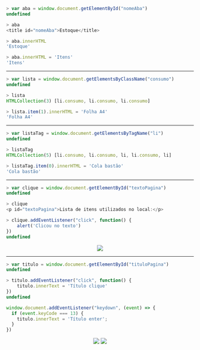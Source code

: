 ```js
> var aba = window.document.getElementById("nomeAba")
undefined

> aba
<title id=​"nomeAba">​Estoque​</title>

> aba.innerHTML
'Estoque'

> aba.innerHTML = 'Itens' 
'Itens'
```
---

```js
> var lista = window.document.getElementsByClassName("consumo")
undefined

> lista
HTMLCollection(3) [li.consumo, li.consumo, li.consumo]

> lista.item(1).innerHTML = 'Folha A4'
'Folha A4'
```
---

```js
> var listaTag = window.document.getElementsByTagName("li")
undefined

> listaTag
HTMLCollection(5) [li.consumo, li.consumo, li, li.consumo, li]

> listaTag.item(0).innerHTML = 'Cola bastão'
'Cola bastão'
```

---
```js
> var clique = window.document.getElementById("textoPagina")
undefined

> clique
<p id=​"textoPagina">​Lista de itens utilizados no local:​</p>​

> clique.addEventListener("click", function() {
    alert('Clicou no texto')
})
undefined
```
<div align='center'><img src='https://i.imgur.com/K4DUvrS.png'/><div align='left'>

---
```js
> var titulo = window.document.getElementById("tituloPagina")
undefined

> titulo.addEventListener("click", function() {
    titulo.innerText = 'Título clique'
})
undefined
```

```js
window.document.addEventListener("keydown", (event) => {
  if (event.keyCode === 13) {
    titulo.innerText = 'Título enter';
  }
})
```
<div align='center'>
<a href='https://www.toptal.com/developers/keycode'><img src='https://custom-icon-badges.demolab.com/badge/keycodes javascript-323330.svg?logo=GoogleDomains&logoColor=white&style=for-the-badge&labelColor=F7951E'/></a>
<a href='https://developer.mozilla.org/en-US/docs/Web/API/HTMLElement/beforeinput_event'><img src='https://custom-icon-badges.demolab.com/badge/mozilla%20reference-323330.svg?logo=mozilla&logoColor=white&style=for-the-badge&labelColor=9933CC'/></a>
</div>
